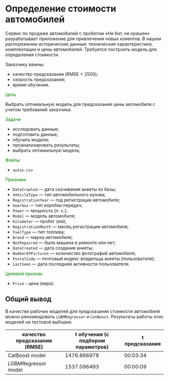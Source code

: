 # Определение стоимости автомобилей

Сервис по продаже автомобилей с пробегом «Не бит, не крашен» разрабатывает приложение для привлечения новых клиентов. В нашем распоряжении исторические данные: технические характеристики, комплектации и цены автомобилей. Требуется построить модель для определения стоимости. 

Заказчику важны:

- качество предсказания (RMSE < 2500);
- скорость предсказания;
- время обучения.

<font color='green'>Цель</font>

Выбрать оптимальную модель для предсказания цены автомобиля с учетом требований заказчика.

<font color='green'>Задачи</font>

- исследовать данные;
- подготовить данные;
- обучить модели;
- проанализировать результаты;
- выбрать оптимальную модель;

<font color='green'>Файлы</font>

- `autos.csv`

<font color='green'>Признаки</font>

- `DateCrawled` — дата скачивания анкеты из базы;
- `VehicleType` — тип автомобильного кузова;
- `RegistrationYear` — год регистрации автомобиля;
- `Gearbox` — тип коробки передач;
- `Power` — мощность (л. с.);
- `Model` — модель автомобиля;
- `Kilometer` — пробег (км);
- `RegistrationMonth` — месяц регистрации автомобиля;
- `FuelType` — тип топлива;
- `Brand` — марка автомобиля;
- `NotRepaired` — была машина в ремонте или нет;
- `DateCreated` — дата создания анкеты;
- `NumberOfPictures` — количество фотографий автомобиля;
- `PostalCode` — почтовый индекс владельца анкеты (пользователя);
- `LastSeen` — дата последней активности пользователя.

<font color='green'>Целевой признак</font>

- `Price` - цена (евро).


## Общий вывод


В качестве рабочих моделей для предсказания стоимости автомобиля можно рекомендовать `LGBMRegressor` и `CatBoost`.
Результаты работы этих моделей на тестовой выборке:


| качество предсказания (RMSE)  | t обучения (с подбором параметров) | t предсказания |
| ------------- | ------------- | ------------- |
| CatBoost model | 1476.866978 | 00:03:34 | 00:00:00 |
| LGBMRegressor model | 1537.096493 | 00:00:09 | 00:00:00 |


